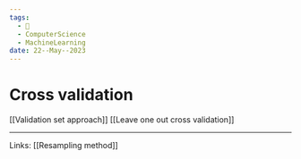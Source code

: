 ```yaml
---
tags:
  - 🌱
  - ComputerScience
  - MachineLearning
date: 22--May--2023
---
```


# Cross validation

[[Validation set approach]]
[[Leave one out cross validation]]

---
Links: [[Resampling method]]
